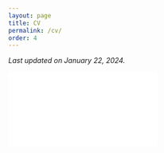 ```yaml
---
layout: page
title: CV
permalink: /cv/
order: 4
---
```


*Last updated on January 22, 2024.*

<embed src="../assets/documents/masden_CV.pdf" type="application/pdf" class="fullpage-embed"  />